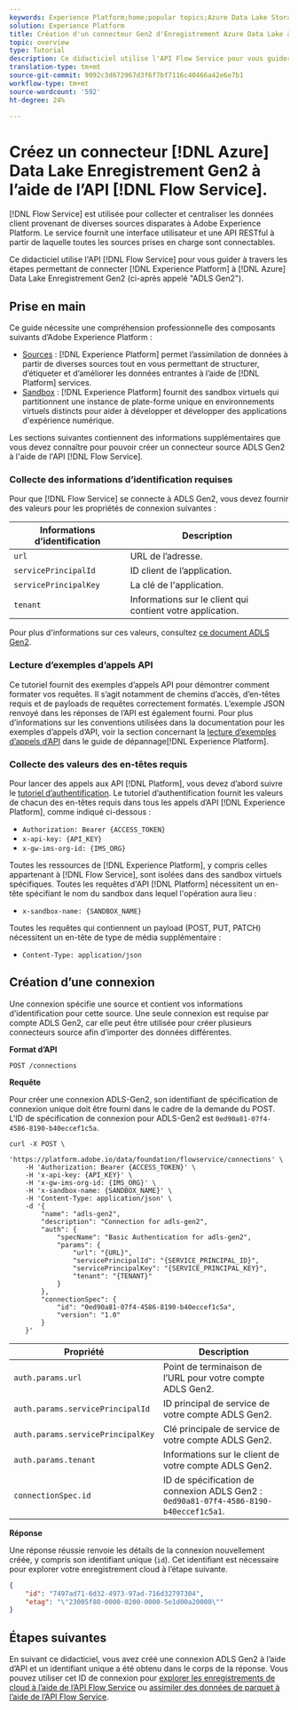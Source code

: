 ```yaml
---
keywords: Experience Platform;home;popular topics;Azure Data Lake Storage Gen2;azure data lake storage;Azure
solution: Experience Platform
title: Création d'un connecteur Gen2 d'Enregistrement Azure Data Lake à l'aide de l'API Flow Service
topic: overview
type: Tutorial
description: Ce didacticiel utilise l'API Flow Service pour vous guider à travers les étapes permettant de connecter l'Experience Platform à Azure Data Lake Enregistrement Gen2 (ci-après appelé "ADLS Gen2").
translation-type: tm+mt
source-git-commit: 9092c3d672967d3f6f7bf7116c40466a42e6e7b1
workflow-type: tm+mt
source-wordcount: '592'
ht-degree: 24%

---
```



# Créez un connecteur [!DNL Azure] Data Lake Enregistrement Gen2 à l’aide de l’API [!DNL Flow Service].

[!DNL Flow Service] est utilisée pour collecter et centraliser les données client provenant de diverses sources disparates à Adobe Experience Platform. Le service fournit une interface utilisateur et une API RESTful à partir de laquelle toutes les sources prises en charge sont connectables.

Ce didacticiel utilise l&#39;API [!DNL Flow Service] pour vous guider à travers les étapes permettant de connecter [!DNL Experience Platform] à [!DNL Azure] Data Lake Enregistrement Gen2 (ci-après appelé &quot;ADLS Gen2&quot;).

## Prise en main

Ce guide nécessite une compréhension professionnelle des composants suivants d’Adobe Experience Platform :

* [Sources](../../../../home.md) :  [!DNL Experience Platform] permet l’assimilation de données à partir de diverses sources tout en vous permettant de structurer, d’étiqueter et d’améliorer les données entrantes à l’aide de  [!DNL Platform] services.
* [Sandbox](../../../../../sandboxes/home.md) :  [!DNL Experience Platform] fournit des sandbox virtuels qui partitionnent une instance de plate-forme unique en environnements virtuels distincts pour aider à développer et développer des applications d&#39;expérience numérique.

Les sections suivantes contiennent des informations supplémentaires que vous devez connaître pour pouvoir créer un connecteur source ADLS Gen2 à l&#39;aide de l&#39;API [!DNL Flow Service].

### Collecte des informations d’identification requises

Pour que [!DNL Flow Service] se connecte à ADLS Gen2, vous devez fournir des valeurs pour les propriétés de connexion suivantes :

| Informations d’identification | Description |
| ---------- | ----------- |
| `url` | URL de l’adresse. |
| `servicePrincipalId` | ID client de l’application. |
| `servicePrincipalKey` | La clé de l&#39;application. |
| `tenant` | Informations sur le client qui contient votre application. |

Pour plus d&#39;informations sur ces valeurs, consultez [ce document ADLS Gen2](https://docs.microsoft.com/en-us/azure/data-factory/connector-azure-data-lake-storage).

### Lecture d’exemples d’appels API

Ce tutoriel fournit des exemples d’appels API pour démontrer comment formater vos requêtes. Il s’agit notamment de chemins d’accès, d’en-têtes requis et de payloads de requêtes correctement formatés. L’exemple JSON renvoyé dans les réponses de l’API est également fourni. Pour plus d’informations sur les conventions utilisées dans la documentation pour les exemples d’appels d’API, voir la section concernant la [lecture d’exemples d’appels d’API](../../../../../landing/troubleshooting.md#how-do-i-format-an-api-request) dans le guide de dépannage[!DNL Experience Platform].

### Collecte des valeurs des en-têtes requis

Pour lancer des appels aux API [!DNL Platform], vous devez d’abord suivre le [tutoriel d’authentification](../../../../../tutorials/authentication.md). Le tutoriel d’authentification fournit les valeurs de chacun des en-têtes requis dans tous les appels d’API [!DNL Experience Platform], comme indiqué ci-dessous :

* `Authorization: Bearer {ACCESS_TOKEN}`
* `x-api-key: {API_KEY}`
* `x-gw-ims-org-id: {IMS_ORG}`

Toutes les ressources de [!DNL Experience Platform], y compris celles appartenant à [!DNL Flow Service], sont isolées dans des sandbox virtuels spécifiques. Toutes les requêtes d&#39;API [!DNL Platform] nécessitent un en-tête spécifiant le nom du sandbox dans lequel l&#39;opération aura lieu :

* `x-sandbox-name: {SANDBOX_NAME}`

Toutes les requêtes qui contiennent un payload (POST, PUT, PATCH) nécessitent un en-tête de type de média supplémentaire :

* `Content-Type: application/json`

## Création d’une connexion

Une connexion spécifie une source et contient vos informations d’identification pour cette source. Une seule connexion est requise par compte ADLS Gen2, car elle peut être utilisée pour créer plusieurs connecteurs source afin d’importer des données différentes.

**Format d’API**

```http
POST /connections
```

**Requête**

Pour créer une connexion ADLS-Gen2, son identifiant de spécification de connexion unique doit être fourni dans le cadre de la demande du POST. L&#39;ID de spécification de connexion pour ADLS-Gen2 est `0ed90a81-07f4-4586-8190-b40eccef1c5a`.

```shell
curl -X POST \
    'https://platform.adobe.io/data/foundation/flowservice/connections' \
    -H 'Authorization: Bearer {ACCESS_TOKEN}' \
    -H 'x-api-key: {API_KEY}' \
    -H 'x-gw-ims-org-id: {IMS_ORG}' \
    -H 'x-sandbox-name: {SANDBOX_NAME}' \
    -H 'Content-Type: application/json' \
    -d '{
        "name": "adls-gen2",
        "description": "Connection for adls-gen2",
        "auth": {
            "specName": "Basic Authentication for adls-gen2",
            "params": {
                "url": "{URL}",
                "servicePrincipalId": "{SERVICE_PRINCIPAL_ID}",
                "servicePrincipalKey": "{SERVICE_PRINCIPAL_KEY}",
                "tenant": "{TENANT}"
            }
        },
        "connectionSpec": {
            "id": "0ed90a81-07f4-4586-8190-b40eccef1c5a",
            "version": "1.0"
        }
    }'
```

| Propriété | Description |
| -------- | ----------- |
| `auth.params.url` | Point de terminaison de l’URL pour votre compte ADLS Gen2. |
| `auth.params.servicePrincipalId` | ID principal de service de votre compte ADLS Gen2. |
| `auth.params.servicePrincipalKey` | Clé principale de service de votre compte ADLS Gen2. |
| `auth.params.tenant` | Informations sur le client de votre compte ADLS Gen2. |
| `connectionSpec.id` | ID de spécification de connexion ADLS Gen2 : `0ed90a81-07f4-4586-8190-b40eccef1c5a1`. |

**Réponse**

Une réponse réussie renvoie les détails de la connexion nouvellement créée, y compris son identifiant unique (`id`). Cet identifiant est nécessaire pour explorer votre enregistrement cloud à l’étape suivante.

```json
{
    "id": "7497ad71-6d32-4973-97ad-716d32797304",
    "etag": "\"23005f80-0000-0200-0000-5e1d00a20000\""
}
```

## Étapes suivantes

En suivant ce didacticiel, vous avez créé une connexion ADLS Gen2 à l’aide d’API et un identifiant unique a été obtenu dans le corps de la réponse. Vous pouvez utiliser cet ID de connexion pour [explorer les enregistrements de cloud à l’aide de l’API Flow Service](../../explore/cloud-storage.md) ou [assimiler des données de parquet à l’aide de l’API Flow Service](../../cloud-storage-parquet.md).
